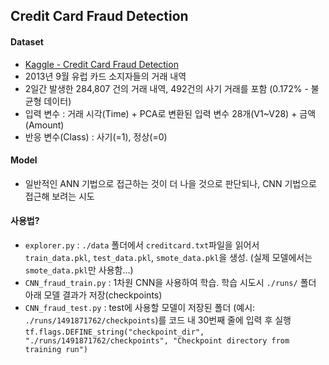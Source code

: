 ## Credit Card Fraud Detection

#### Dataset

-   [Kaggle - Credit Card Fraud Detection](https://www.kaggle.com/dalpozz/creditcardfraud)
-   2013년 9월 유럽 카드 소지자들의 거래 내역
-   2일간 발생한 284,807 건의 거래 내역, 492건의 사기 거래를 포함 (0.172% - 불균형 데이터)
-   입력 변수 : 거래 시각(Time) + PCA로 변환된 입력 변수 28개(V1~V28) + 금액(Amount)
-   반응 변수(Class) : 사기(=1), 정상(=0)

#### Model

-   일반적인 ANN 기법으로 접근하는 것이 더 나을 것으로 판단되나, CNN 기법으로 접근해 보려는 시도


#### 사용법?

-   `explorer.py` : `./data` 폴더에서 `creditcard.txt`파일을 읽어서 `train_data.pkl`, `test_data.pkl`, `smote_data.pkl`을 생성. (실제 모델에서는 `smote_data.pkl`만 사용함...)
-   `CNN_fraud_train.py` : 1차원 CNN을 사용하여 학습. 학습 시도시 `./runs/` 폴더 아래 모델 결과가 저장(checkpoints)
-   `CNN_fraud_test.py` : test에 사용할 모델이 저장된 폴더 (예시: `./runs/1491871762/checkpoints`)를 코드 내 30번째 줄에 입력 후 실행
`tf.flags.DEFINE_string("checkpoint_dir", "./runs/1491871762/checkpoints", "Checkpoint directory from training run")`
